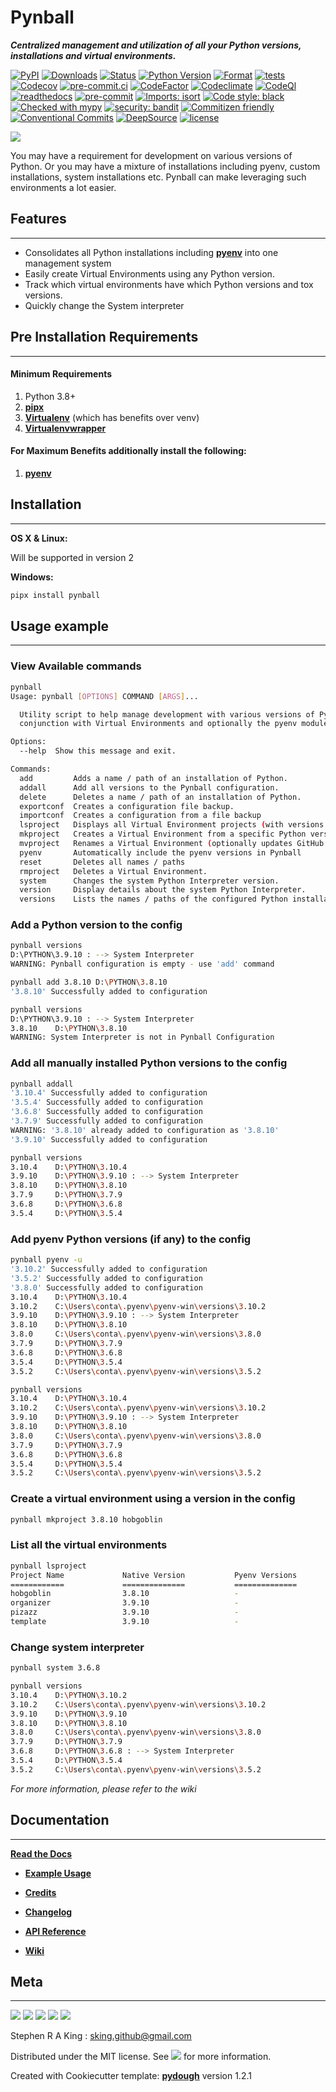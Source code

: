 # Pynball

_**Centralized management and utilization of all your Python versions, installations and virtual environments.**_

[![PyPI][pypi-image]][pypi-url]
[![Downloads][downloads-image]][downloads-url]
[![Status][status-image]][pypi-url]
[![Python Version][python-version-image]][pypi-url]
[![Format][format-image]][pypi-url]
[![tests][tests-image]][tests-url]
[![Codecov][codecov-image]][codecov-url]
[![pre-commit.ci][pre-commit.ci-image]][pre-commit.ci-url]
[![CodeFactor][codefactor-image]][codefactor-url]
[![Codeclimate][codeclimate-image]][codeclimate-url]
[![CodeQl][codeql-image]][codeql-url]
[![readthedocs][readthedocs-image]][readthedocs-url]
[![pre-commit][pre-commit-image]][pre-commit-url]
[![Imports: isort][isort-image]][isort-url]
[![Code style: black][black-image]][black-url]
[![Checked with mypy][mypy-image]][mypy-url]
[![security: bandit][bandit-image]][bandit-url]
[![Commitizen friendly][commitizen-image]][commitizen-url]
[![Conventional Commits][conventional-commits-image]][conventional-commits-url]
[![DeepSource][deepsource-image]][deepsource-url]
[![license][license-image]][license-url]

![](assets/header.png)

You may have a requirement for development on various versions of Python.
Or you may have a mixture of installations including pyenv, custom installations,
system installations etc. Pynball can make leveraging such environments a lot easier.

## Features

---

- Consolidates all Python installations including [**pyenv**][pyenv-url] into one management system
- Easily create Virtual Environments using any Python version.
- Track which virtual environments have which Python versions and tox versions.
- Quickly change the System interpreter

## Pre Installation Requirements

---

#### Minimum Requirements

1. Python 3.8+
2. [**pipx**][pipx-url]
3. [**Virtualenv**][virtualenv-url] (which has benefits over venv)
4. [**Virtualenvwrapper**][virtualenvwrapper-url]

#### For Maximum Benefits additionally install the following:

1. [**pyenv**][pyenv-url]

## Installation

---

**OS X & Linux:**

Will be supported in version 2

**Windows:**

```sh
pipx install pynball
```

## Usage example

---

### View Available commands

```sh
pynball
Usage: pynball [OPTIONS] COMMAND [ARGS]...

  Utility script to help manage development with various versions of Python in
  conjunction with Virtual Environments and optionally the pyenv module

Options:
  --help  Show this message and exit.

Commands:
  add         Adds a name / path of an installation of Python.
  addall      Add all versions to the Pynball configuration.
  delete      Deletes a name / path of an installation of Python.
  exportconf  Creates a configuration file backup.
  importconf  Creates a configuration from a file backup
  lsproject   Displays all Virtual Environment projects (with versions: native, tox and pyenv)
  mkproject   Creates a Virtual Environment from a specific Python version.
  mvproject   Renames a Virtual Environment (optionally updates GitHub and git)
  pyenv       Automatically include the pyenv versions in Pynball
  reset       Deletes all names / paths
  rmproject   Deletes a Virtual Environment.
  system      Changes the system Python Interpreter version.
  version     Display details about the system Python Interpreter.
  versions    Lists the names / paths of the configured Python installations
```

### Add a Python version to the config

```sh
pynball versions
D:\PYTHON\3.9.10 : --> System Interpreter
WARNING: Pynball configuration is empty - use 'add' command
```

```sh
pynball add 3.8.10 D:\PYTHON\3.8.10
'3.8.10' Successfully added to configuration
```

```sh
pynball versions
D:\PYTHON\3.9.10 : --> System Interpreter
3.8.10    D:\PYTHON\3.8.10
WARNING: System Interpreter is not in Pynball Configuration
```

### Add all manually installed Python versions to the config

```sh
pynball addall
'3.10.4' Successfully added to configuration
'3.5.4' Successfully added to configuration
'3.6.8' Successfully added to configuration
'3.7.9' Successfully added to configuration
WARNING: '3.8.10' already added to configuration as '3.8.10'
'3.9.10' Successfully added to configuration
```

```sh
pynball versions
3.10.4    D:\PYTHON\3.10.4
3.9.10    D:\PYTHON\3.9.10 : --> System Interpreter
3.8.10    D:\PYTHON\3.8.10
3.7.9     D:\PYTHON\3.7.9
3.6.8     D:\PYTHON\3.6.8
3.5.4     D:\PYTHON\3.5.4
```

### Add pyenv Python versions (if any) to the config

```sh
pynball pyenv -u
'3.10.2' Successfully added to configuration
'3.5.2' Successfully added to configuration
'3.8.0' Successfully added to configuration
3.10.4    D:\PYTHON\3.10.4
3.10.2    C:\Users\conta\.pyenv\pyenv-win\versions\3.10.2
3.9.10    D:\PYTHON\3.9.10 : --> System Interpreter
3.8.10    D:\PYTHON\3.8.10
3.8.0     C:\Users\conta\.pyenv\pyenv-win\versions\3.8.0
3.7.9     D:\PYTHON\3.7.9
3.6.8     D:\PYTHON\3.6.8
3.5.4     D:\PYTHON\3.5.4
3.5.2     C:\Users\conta\.pyenv\pyenv-win\versions\3.5.2
```

```sh
pynball versions
3.10.4    D:\PYTHON\3.10.4
3.10.2    C:\Users\conta\.pyenv\pyenv-win\versions\3.10.2
3.9.10    D:\PYTHON\3.9.10 : --> System Interpreter
3.8.10    D:\PYTHON\3.8.10
3.8.0     C:\Users\conta\.pyenv\pyenv-win\versions\3.8.0
3.7.9     D:\PYTHON\3.7.9
3.6.8     D:\PYTHON\3.6.8
3.5.4     D:\PYTHON\3.5.4
3.5.2     C:\Users\conta\.pyenv\pyenv-win\versions\3.5.2
```

### Create a virtual environment using a version in the config

```sh
pynball mkproject 3.8.10 hobgoblin
```

### List all the virtual environments

```sh
pynball lsproject
Project Name             Native Version           Pyenv Versions        Tox Versions
============             ==============           ==============        ============
hobgoblin                3.8.10                   -                     3.8, 3.9, 3.10
organizer                3.9.10                   -                     -
pizazz                   3.9.10                   -                     -
template                 3.9.10                   -                     -
```

### Change system interpreter

```sh
pynball system 3.6.8
```

```sh
pynball versions
3.10.4    D:\PYTHON\3.10.2
3.10.2    C:\Users\conta\.pyenv\pyenv-win\versions\3.10.2
3.9.10    D:\PYTHON\3.9.10
3.8.10    D:\PYTHON\3.8.10
3.8.0     C:\Users\conta\.pyenv\pyenv-win\versions\3.8.0
3.7.9     D:\PYTHON\3.7.9
3.6.8     D:\PYTHON\3.6.8 : --> System Interpreter
3.5.4     D:\PYTHON\3.5.4
3.5.2     C:\Users\conta\.pyenv\pyenv-win\versions\3.5.2
```

_For more information, please refer to the wiki_

## Documentation

---

[**Read the Docs**](https://pynball.readthedocs.io/en/latest/?)

- [**Example Usage**](https://pynball.readthedocs.io/en/latest/example.html)
- [**Credits**](https://pynball.readthedocs.io/en/latest/example.html)
- [**Changelog**](https://pynball.readthedocs.io/en/latest/changelog.html)
- [**API Reference**](https://pynball.readthedocs.io/en/latest/autoapi/index.html)

- [**Wiki**][wiki]

## Meta

---

[![](assets/linkedin.png)](https://www.linkedin.com/in/sr-king)
[![](assets/github.png)](https://github.com/Stephen-RA-King)
[![](assets/pypi.png)](https://pypi.org/project/pynball)
[![](assets/www.png)](https://www.justpython.tech)
[![](assets/email.png)](mailto:sking.github@gmail.com)

Stephen R A King : sking.github@gmail.com

Distributed under the MIT license. See [![][license-image]][license-url] for more information.

Created with Cookiecutter template: [**pydough**][pydough-url] version 1.2.1

<!-- Markdown link & img dfn's -->

[bandit-image]: https://img.shields.io/badge/security-bandit-yellow.svg
[bandit-url]: https://github.com/PyCQA/bandit
[black-image]: https://img.shields.io/badge/code%20style-black-000000.svg
[black-url]: https://github.com/psf/black
[pydough-url]: https://github.com/Stephen-RA-King/pydough
[codeclimate-image]: https://api.codeclimate.com/v1/badges/9543c409696e9976a987/maintainability
[codeclimate-url]: https://codeclimate.com/github/Stephen-RA-King/pynball/maintainability
[codecov-image]: https://codecov.io/gh/Stephen-RA-King/pynball/branch/main/graph/badge.svg
[codecov-url]: https://app.codecov.io/gh/Stephen-RA-King/pynball
[codefactor-image]: https://www.codefactor.io/repository/github/Stephen-RA-King/pynball/badge
[codefactor-url]: https://www.codefactor.io/repository/github/Stephen-RA-King/pynball
[codeql-image]: https://github.com/Stephen-RA-King/pynball/actions/workflows/github-code-scanning/codeql/badge.svg
[codeql-url]: https://github.com/Stephen-RA-King/pynball/actions/workflows/github-code-scanning/codeql
[commitizen-image]: https://img.shields.io/badge/commitizen-friendly-brightgreen.svg
[commitizen-url]: http://commitizen.github.io/cz-cli/
[conventional-commits-image]: https://img.shields.io/badge/Conventional%20Commits-1.0.0-yellow.svg?style=flat-square
[conventional-commits-url]: https://conventionalcommits.org
[deepsource-image]: https://static.deepsource.io/deepsource-badge-light-mini.svg
[deepsource-url]: https://deepsource.io/gh/Stephen-RA-King/pynball/?ref=repository-badge
[downloads-image]: https://static.pepy.tech/personalized-badge/pynball?period=total&units=international_system&left_color=black&right_color=orange&left_text=Downloads
[downloads-url]: https://pepy.tech/project/pynball
[format-image]: https://img.shields.io/pypi/format/pynball
[isort-image]: https://img.shields.io/badge/%20imports-isort-%231674b1?style=flat&labelColor=ef8336
[isort-url]: https://github.com/pycqa/isort/
[lgtm-alerts-image]: https://img.shields.io/lgtm/alerts/g/Stephen-RA-King/pynball.svg?logo=lgtm&logoWidth=18
[lgtm-alerts-url]: https://lgtm.com/projects/g/Stephen-RA-King/pynball/alerts/
[lgtm-quality-image]: https://img.shields.io/lgtm/grade/python/g/Stephen-RA-King/pynball.svg?logo=lgtm&logoWidth=18
[lgtm-quality-url]: https://lgtm.com/projects/g/Stephen-RA-King/pynball/context:python
[license-image]: https://img.shields.io/pypi/l/pynball
[license-url]: https://github.com/Stephen-RA-King/pynball/blob/main/LICENSE
[mypy-image]: http://www.mypy-lang.org/static/mypy_badge.svg
[mypy-url]: http://mypy-lang.org/
[pip-tools-url]: https://github.com/jazzband/pip-tools/
[pipx-url]: https://pypa.github.io/pipx/
[pre-commit-image]: https://img.shields.io/badge/pre--commit-enabled-brightgreen?logo=pre-commit&logoColor=white
[pre-commit-url]: https://github.com/pre-commit/pre-commit
[pre-commit.ci-image]: https://results.pre-commit.ci/badge/github/Stephen-RA-King/pynball/main.svg
[pre-commit.ci-url]: https://results.pre-commit.ci/latest/github/Stephen-RA-King/pynball/main
[pyenv-url]: https://github.com/pyenv/pyenv
[pypi-url]: https://pypi.org/project/pynball/
[pypi-image]: https://img.shields.io/pypi/v/pynball.svg
[python-version-image]: https://img.shields.io/pypi/pyversions/pynball
[readthedocs-image]: https://readthedocs.org/projects/pynball/badge/?version=latest
[readthedocs-url]: https://pynball.readthedocs.io/en/latest/?badge=latest
[status-image]: https://img.shields.io/pypi/status/pynball.svg
[tests-image]: https://github.com/Stephen-RA-King/pynball/actions/workflows/tests.yml/badge.svg
[tests-url]: https://github.com/Stephen-RA-King/pynball/actions/workflows/tests.yml
[virtualenv-url]: https://github.com/pypa/virtualenv
[virtualenvwrapper-url]: https://pypi.org/project/virtualenvwrapper/
[wiki]: https://github.com/Stephen-RA-King/pynball/wiki
